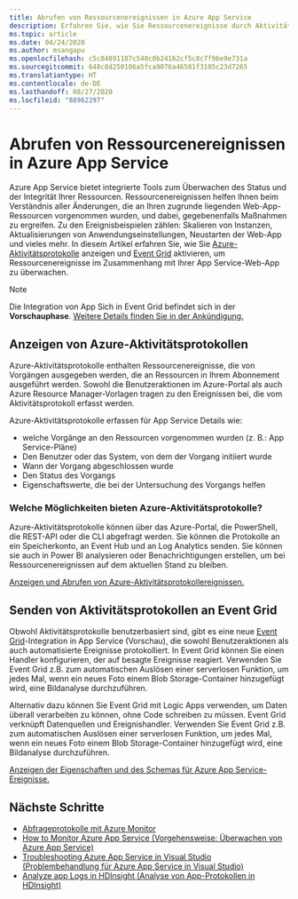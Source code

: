```yaml
---
title: Abrufen von Ressourcenereignissen in Azure App Service
description: Erfahren Sie, wie Sie Ressourcenereignisse durch Aktivitätsprotokolle und Event Grid in Ihre App Service-App abrufen.
ms.topic: article
ms.date: 04/24/2020
ms.author: msangapu
ms.openlocfilehash: c5c84891187c540c0b24162cf5c8c7f96e9e731a
ms.sourcegitcommit: 648c8d250106a5fca9076a46581f3105c23d7265
ms.translationtype: HT
ms.contentlocale: de-DE
ms.lasthandoff: 08/27/2020
ms.locfileid: "88962297"
---
```

# <a name="get-resource-events-in-azure-app-service"></a>Abrufen von Ressourcenereignissen in Azure App Service

Azure App Service bietet integrierte Tools zum Überwachen des Status und der Integrität Ihrer Ressourcen. Ressourcenereignissen helfen Ihnen beim Verständnis aller Änderungen, die an Ihren zugrunde liegenden Web-App-Ressourcen vorgenommen wurden, und dabei, gegebenenfalls Maßnahmen zu ergreifen. Zu den Ereignisbeispielen zählen: Skalieren von Instanzen, Aktualisierungen von Anwendungseinstellungen, Neustarten der Web-App und vieles mehr. In diesem Artikel erfahren Sie, wie Sie [Azure-Aktivitätsprotokolle](../azure-monitor/platform/activity-log.md#view-the-activity-log) anzeigen und [Event Grid](../event-grid/index.yml) aktivieren, um Ressourcenereignisse im Zusammenhang mit Ihrer App Service-Web-App zu überwachen.

> [!NOTE]
> Die Integration von App Sich in Event Grid befindet sich in der **Vorschauphase**. [Weitere Details finden Sie in der Ankündigung.](https://aka.ms/app-service-event-grid-announcement)
>

## <a name="view-azure-activity-logs"></a>Anzeigen von Azure-Aktivitätsprotokollen
Azure-Aktivitätsprotokolle enthalten Ressourcenereignisse, die von Vorgängen ausgegeben werden, die an Ressourcen in Ihrem Abonnement ausgeführt werden. Sowohl die Benutzeraktionen im Azure-Portal als auch Azure Resource Manager-Vorlagen tragen zu den Ereignissen bei, die vom Aktivitätsprotokoll erfasst werden. 

Azure-Aktivitätsprotokolle erfassen für App Service Details wie:
- welche Vorgänge an den Ressourcen vorgenommen wurden (z. B.: App Service-Pläne)
- Den Benutzer oder das System, von dem der Vorgang initiiert wurde
- Wann der Vorgang abgeschlossen wurde
- Den Status des Vorgangs
- Eigenschaftswerte, die bei der Untersuchung des Vorgangs helfen

### <a name="what-can-you-do-with-azure-activity-logs"></a>Welche Möglichkeiten bieten Azure-Aktivitätsprotokolle?

Azure-Aktivitätsprotokolle können über das Azure-Portal, die PowerShell, die REST-API oder die CLI abgefragt werden. Sie können die Protokolle an ein Speicherkonto, an Event Hub und an Log Analytics senden. Sie können sie auch in Power BI analysieren oder Benachrichtigungen erstellen, um bei Ressourcenereignissen auf dem aktuellen Stand zu bleiben.

[Anzeigen und Abrufen von Azure-Aktivitätsprotokollereignissen.](../azure-monitor/platform/activity-log.md#view-the-activity-log)

## <a name="ship-activity-logs-to-event-grid"></a>Senden von Aktivitätsprotokollen an Event Grid

Obwohl Aktivitätsprotokolle benutzerbasiert sind, gibt es eine neue [Event Grid](../event-grid/index.yml)-Integration in App Service (Vorschau), die sowohl Benutzeraktionen als auch automatisierte Ereignisse protokolliert. In Event Grid können Sie einen Handler konfigurieren, der auf besagte Ereignisse reagiert. Verwenden Sie Event Grid z.B. zum automatischen Auslösen einer serverlosen Funktion, um jedes Mal, wenn ein neues Foto einem Blob Storage-Container hinzugefügt wird, eine Bildanalyse durchzuführen.

Alternativ dazu können Sie Event Grid mit Logic Apps verwenden, um Daten überall verarbeiten zu können, ohne Code schreiben zu müssen. Event Grid verknüpft Datenquellen und Ereignishandler. Verwenden Sie Event Grid z.B. zum automatischen Auslösen einer serverlosen Funktion, um jedes Mal, wenn ein neues Foto einem Blob Storage-Container hinzugefügt wird, eine Bildanalyse durchzuführen.

[Anzeigen der Eigenschaften und des Schemas für Azure App Service-Ereignisse.](../event-grid/event-schema-app-service.md)

## <a name="next-steps"></a><a name="nextsteps"></a> Nächste Schritte
* [Abfrageprotokolle mit Azure Monitor](../azure-monitor/log-query/log-query-overview.md)
* [How to Monitor Azure App Service (Vorgehensweise: Überwachen von Azure App Service)](web-sites-monitor.md)
* [Troubleshooting Azure App Service in Visual Studio (Problembehandlung für Azure App Service in Visual Studio)](troubleshoot-dotnet-visual-studio.md)
* [Analyze app Logs in HDInsight (Analyse von App-Protokollen in HDInsight)](https://gallery.technet.microsoft.com/scriptcenter/Analyses-Windows-Azure-web-0b27d413)